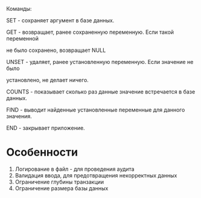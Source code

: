 Команды:

SET - сохраняет аргумент в базе данных.

GET - возвращает, ранее сохраненную переменную. Если такой переменной

не было сохранено, возвращает NULL

UNSET - удаляет, ранее установленную переменную. Если значение не было

установлено, не делает ничего.

COUNTS - показывает сколько раз данные значение встречается в базе данных.

FIND - выводит найденные установленные переменные для данного значения.

END - закрывает приложение.

# Особенности
1) Логирование в файл - для проведения аудита
2) Валидация ввода, для предотвращения некорректных данных
3) Ограничение глубины транзакции
4) Ограничение размера базы данных